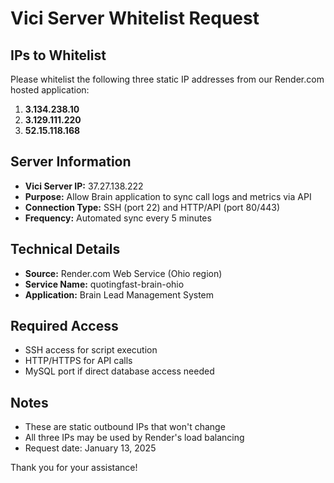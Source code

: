 # Vici Server Whitelist Request

## IPs to Whitelist
Please whitelist the following three static IP addresses from our Render.com hosted application:

1. **3.134.238.10**
2. **3.129.111.220**
3. **52.15.118.168**

## Server Information
- **Vici Server IP:** 37.27.138.222
- **Purpose:** Allow Brain application to sync call logs and metrics via API
- **Connection Type:** SSH (port 22) and HTTP/API (port 80/443)
- **Frequency:** Automated sync every 5 minutes

## Technical Details
- **Source:** Render.com Web Service (Ohio region)
- **Service Name:** quotingfast-brain-ohio
- **Application:** Brain Lead Management System

## Required Access
- SSH access for script execution
- HTTP/HTTPS for API calls
- MySQL port if direct database access needed

## Notes
- These are static outbound IPs that won't change
- All three IPs may be used by Render's load balancing
- Request date: January 13, 2025

Thank you for your assistance!

